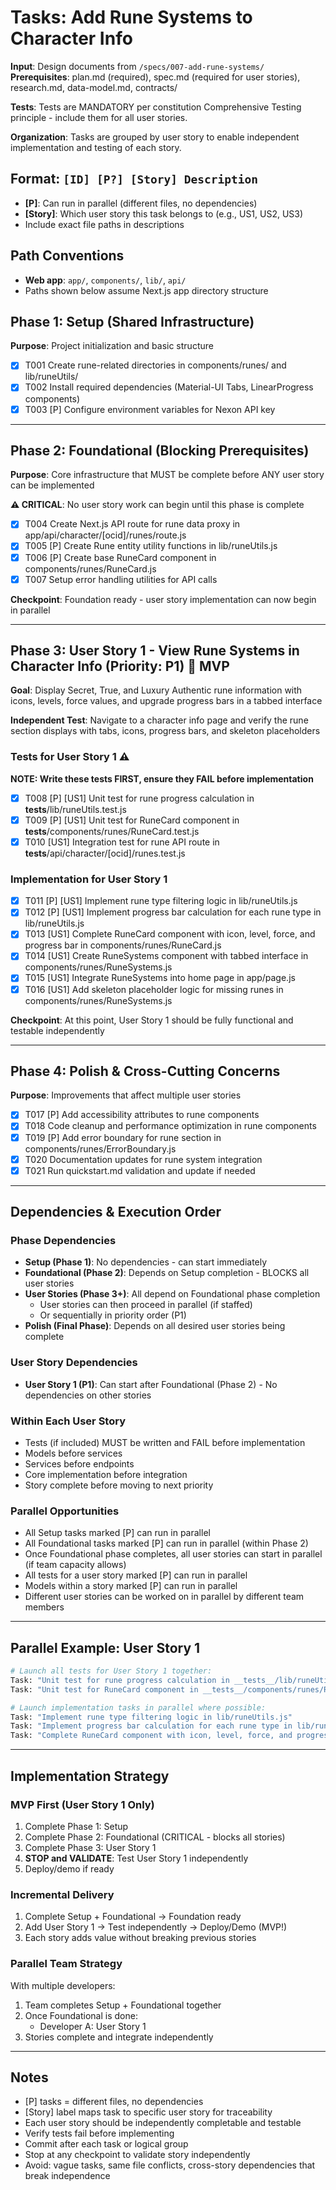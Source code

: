 # Tasks: Add Rune Systems to Character Info

**Input**: Design documents from `/specs/007-add-rune-systems/`
**Prerequisites**: plan.md (required), spec.md (required for user stories), research.md, data-model.md, contracts/

**Tests**: Tests are MANDATORY per constitution Comprehensive Testing principle - include them for all user stories.

**Organization**: Tasks are grouped by user story to enable independent implementation and testing of each story.

## Format: `[ID] [P?] [Story] Description`

- **[P]**: Can run in parallel (different files, no dependencies)
- **[Story]**: Which user story this task belongs to (e.g., US1, US2, US3)
- Include exact file paths in descriptions

## Path Conventions

- **Web app**: `app/`, `components/`, `lib/`, `api/`
- Paths shown below assume Next.js app directory structure

## Phase 1: Setup (Shared Infrastructure)

**Purpose**: Project initialization and basic structure

- [x] T001 Create rune-related directories in components/runes/ and lib/runeUtils/
- [x] T002 Install required dependencies (Material-UI Tabs, LinearProgress components)
- [x] T003 [P] Configure environment variables for Nexon API key

---

## Phase 2: Foundational (Blocking Prerequisites)

**Purpose**: Core infrastructure that MUST be complete before ANY user story can be implemented

**⚠️ CRITICAL**: No user story work can begin until this phase is complete

- [x] T004 Create Next.js API route for rune data proxy in app/api/character/[ocid]/runes/route.js
- [x] T005 [P] Create Rune entity utility functions in lib/runeUtils.js
- [x] T006 [P] Create base RuneCard component in components/runes/RuneCard.js
- [x] T007 Setup error handling utilities for API calls

**Checkpoint**: Foundation ready - user story implementation can now begin in parallel

---

## Phase 3: User Story 1 - View Rune Systems in Character Info (Priority: P1) 🎯 MVP

**Goal**: Display Secret, True, and Luxury Authentic rune information with icons, levels, force values, and upgrade progress bars in a tabbed interface

**Independent Test**: Navigate to a character info page and verify the rune section displays with tabs, icons, progress bars, and skeleton placeholders

### Tests for User Story 1 ⚠️

**NOTE: Write these tests FIRST, ensure they FAIL before implementation**

- [x] T008 [P] [US1] Unit test for rune progress calculation in **tests**/lib/runeUtils.test.js
- [x] T009 [P] [US1] Unit test for RuneCard component in **tests**/components/runes/RuneCard.test.js
- [x] T010 [US1] Integration test for rune API route in **tests**/api/character/[ocid]/runes.test.js

### Implementation for User Story 1

- [x] T011 [P] [US1] Implement rune type filtering logic in lib/runeUtils.js
- [x] T012 [P] [US1] Implement progress bar calculation for each rune type in lib/runeUtils.js
- [x] T013 [US1] Complete RuneCard component with icon, level, force, and progress bar in components/runes/RuneCard.js
- [x] T014 [US1] Create RuneSystems component with tabbed interface in components/runes/RuneSystems.js
- [x] T015 [US1] Integrate RuneSystems into home page in app/page.js
- [x] T016 [US1] Add skeleton placeholder logic for missing runes in components/runes/RuneSystems.js

**Checkpoint**: At this point, User Story 1 should be fully functional and testable independently

---

## Phase 4: Polish & Cross-Cutting Concerns

**Purpose**: Improvements that affect multiple user stories

- [x] T017 [P] Add accessibility attributes to rune components
- [x] T018 Code cleanup and performance optimization in rune components
- [x] T019 [P] Add error boundary for rune section in components/runes/ErrorBoundary.js
- [x] T020 Documentation updates for rune system integration
- [x] T021 Run quickstart.md validation and update if needed

---

## Dependencies & Execution Order

### Phase Dependencies

- **Setup (Phase 1)**: No dependencies - can start immediately
- **Foundational (Phase 2)**: Depends on Setup completion - BLOCKS all user stories
- **User Stories (Phase 3+)**: All depend on Foundational phase completion
  - User stories can then proceed in parallel (if staffed)
  - Or sequentially in priority order (P1)
- **Polish (Final Phase)**: Depends on all desired user stories being complete

### User Story Dependencies

- **User Story 1 (P1)**: Can start after Foundational (Phase 2) - No dependencies on other stories

### Within Each User Story

- Tests (if included) MUST be written and FAIL before implementation
- Models before services
- Services before endpoints
- Core implementation before integration
- Story complete before moving to next priority

### Parallel Opportunities

- All Setup tasks marked [P] can run in parallel
- All Foundational tasks marked [P] can run in parallel (within Phase 2)
- Once Foundational phase completes, all user stories can start in parallel (if team capacity allows)
- All tests for a user story marked [P] can run in parallel
- Models within a story marked [P] can run in parallel
- Different user stories can be worked on in parallel by different team members

---

## Parallel Example: User Story 1

```bash
# Launch all tests for User Story 1 together:
Task: "Unit test for rune progress calculation in __tests__/lib/runeUtils.test.js"
Task: "Unit test for RuneCard component in __tests__/components/runes/RuneCard.test.js"

# Launch implementation tasks in parallel where possible:
Task: "Implement rune type filtering logic in lib/runeUtils.js"
Task: "Implement progress bar calculation for each rune type in lib/runeUtils.js"
Task: "Complete RuneCard component with icon, level, force, and progress bar in components/runes/RuneCard.js"
```

---

## Implementation Strategy

### MVP First (User Story 1 Only)

1. Complete Phase 1: Setup
2. Complete Phase 2: Foundational (CRITICAL - blocks all stories)
3. Complete Phase 3: User Story 1
4. **STOP and VALIDATE**: Test User Story 1 independently
5. Deploy/demo if ready

### Incremental Delivery

1. Complete Setup + Foundational → Foundation ready
2. Add User Story 1 → Test independently → Deploy/Demo (MVP!)
3. Each story adds value without breaking previous stories

### Parallel Team Strategy

With multiple developers:

1. Team completes Setup + Foundational together
2. Once Foundational is done:
   - Developer A: User Story 1
3. Stories complete and integrate independently

---

## Notes

- [P] tasks = different files, no dependencies
- [Story] label maps task to specific user story for traceability
- Each user story should be independently completable and testable
- Verify tests fail before implementing
- Commit after each task or logical group
- Stop at any checkpoint to validate story independently
- Avoid: vague tasks, same file conflicts, cross-story dependencies that break independence

